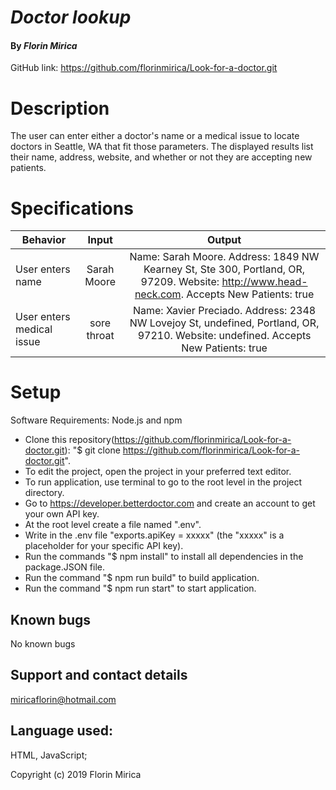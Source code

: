 # _Doctor lookup_
#### By _**Florin Mirica**_
GitHub link: https://github.com/florinmirica/Look-for-a-doctor.git


# Description

The user can enter either a doctor's name or a medical issue to locate doctors in Seattle, WA that fit those parameters. The displayed results list their name, address, website, and whether or not they are accepting new patients.

# Specifications

| Behavior | Input | Output |
|----------|:-----:|:------:|
| User enters name | Sarah Moore | Name: Sarah Moore. Address: 1849 NW Kearney St, Ste 300, Portland, OR, 97209. Website: http://www.head-neck.com. Accepts New Patients: true |
| User enters medical issue | sore throat | Name: Xavier Preciado. Address: 2348 NW Lovejoy St, undefined, Portland, OR, 97210. Website: undefined. Accepts New Patients: true |

# Setup
Software Requirements: Node.js and npm

* Clone this repository(https://github.com/florinmirica/Look-for-a-doctor.git): "$ git clone https://github.com/florinmirica/Look-for-a-doctor.git".
* To edit the project, open the project in your preferred text editor.
* To run application, use terminal to go to the root level in the project directory.
* Go to https://developer.betterdoctor.com and create an account to get your own API key.
* At the root level create a file named ".env".
* Write in the .env file "exports.apiKey = xxxxx" (the "xxxxx" is a placeholder for your specific API key).
* Run the commands "$ npm install" to install all dependencies in the package.JSON file.
* Run the command "$ npm run build" to build application.
* Run the command "$ npm run start" to start application.


## Known bugs

No known bugs

## Support and contact details

miricaflorin@hotmail.com

## Language used:

HTML, JavaScript;

Copyright (c) 2019 Florin Mirica
